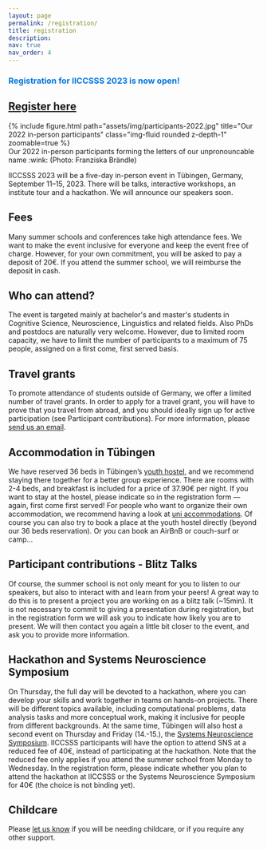 ```yaml
---
layout: page
permalink: /registration/
title: registration
description: 
nav: true
nav_order: 4
---
```




### <span style="color:#0076df"> Registration for IICCSSS 2023 is now open! </span>

## <span class="badge font-weight-bold text-uppercase align-middle" style="min-width: 75px;"><a href="https://forms.gle/BbhGNAo5tVYUUFxb8">Register here</a></span>

<div class="row mt-3">
    <div class="col-sm mt-3 mt-md-0">
        {% include figure.html path="assets/img/participants-2022.jpg" title="Our 2022 in-person participants" class="img-fluid rounded z-depth-1" zoomable=true %}
    </div>
</div>
<div class="caption">
    Our 2022 in-person participants forming the letters of our unpronouncable name :wink: (Photo: Franziska Brändle)
</div>

IICCSSS 2023 will be a five-day in-person event in Tübingen, Germany, September 11–15, 2023.
There will be talks, interactive workshops, an institute tour and a hackathon.
We will announce our speakers soon.

## Fees
Many summer schools and conferences take high attendance fees. We want to make the event inclusive for everyone and keep the event free of charge. However, for your own commitment, you will be asked to pay a deposit of 20€. If you attend the summer school, we will reimburse the deposit in cash.

## Who can attend?
The event is targeted mainly at bachelor's and master's students in Cognitive Science, Neuroscience, Linguistics and related fields. Also PhDs and postdocs are naturally very welcome.
However, due to limited room capacity, we have to limit the number of participants to a maximum of 75 people, assigned on a first come, first served basis.

## Travel grants
To promote attendance of students outside of Germany, we offer a limited number of travel grants.
In order to apply for a travel grant, you will have to prove that you travel from abroad, and you should ideally sign up for active participation (see Participant contributions).
For more information, please [send us an email](mailto:info@iiccsss.org).

## Accommodation in Tübingen
We have reserved 36 beds in Tübingen’s [youth hostel](https://www.jugendherberge.de/en/youth-hostels/tuebingen-113/portrait), and we recommend staying there together for a better group experience. There are rooms with 2-4 beds, and breakfast is included for a price of 37.90€ per night. If you want to stay at the hostel, please indicate so in the registration form — again, first come first served! For people who want to organize their own accommodation, we recommend having a look at [uni accommodations](https://uni-tuebingen.de/en/international/welcome-center/guide-for-international-researchers/accommodation). Of course you can also try to book a place at the youth hostel directly (beyond our 36 beds reservation). Or you can book an AirBnB or couch-surf or camp...

## Participant contributions - Blitz Talks

Of course, the summer school is not only meant for you to listen to our speakers, but also to interact with and learn from your peers! A great way to do this is to present a project you are working on as a blitz talk (~15min). It is not necessary to commit to giving a presentation during registration, but in the registration form we will ask you to indicate how likely you are to present. We will then contact you again a little bit closer to the event, and ask you to provide more information.

## Hackathon and Systems Neuroscience Symposium
On Thursday, the full day will be devoted to a hackathon, where you can develop your skills and work together in teams on hands-on projects. There will be different topics available, including computational problems, data analysis tasks and more conceptual work, making it inclusive for people from different backgrounds. At the same time, Tübingen will also host a second event on Thursday and Friday (14.-15.), the [Systems Neuroscience Symposium](http://meg.medizin.uni-tuebingen.de/2023/). IICCSSS participants will have the option to attend SNS at a reduced fee of 40€, instead of participating at the hackathon. Note that the reduced fee only applies if you attend the summer school from Monday to Wednesday. In the registration form, please indicate whether you plan to attend the hackathon at IICCSSS or the  Systems Neuroscience Symposium for 40€ (the choice is not binding yet).

## Childcare
Please [let us know](mailto:info@iiccsss.org) if you will be needing childcare, or if you require any other support.
